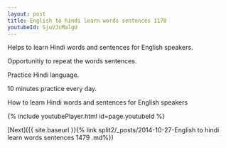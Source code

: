 ```yaml
---
layout: post
title: English to hindi learn words sentences 1178 
youtubeId: SjuVJcMalgU
---
```

 
 
Helps to learn Hindi words and sentences for English speakers.

Opportunitiy to repeat the words sentences. 

Practice Hindi language. 
 
10 minutes practice every day. 
 
How to learn Hindi words and sentences for English speakers 
 
{% include youtubePlayer.html id=page.youtubeId %}
 
 
[Next]({{ site.baseurl }}{% link  split2/_posts/2014-10-27-English to hindi learn words sentences 1479 .md%})
 
